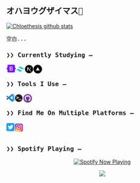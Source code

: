 <!--<img src="https://user-images.githubusercontent.com/73097560/115834477-dbab4500-a447-11eb-908a-139a6edaec5c.gif" width="100%" alt="Gif">-->


<h2 align="left">
  <samp>
    オハヨウグザイマス👋
  </samp>
</h2>

[![Chloethesis github stats](https://bad-apple-github-readme.vercel.app/api?show_bg=1&username=chloethesis&locale=en&show_icons=true&bg_color=ffffff&title_color=008082&text_color=223&icon_color=ff8ba7)](https://chloethesis.github.io/)



<p align="left">
  <samp>
    空白...
  </samp>
</p>

<h3 align="left">
  <samp>
  ❯❯ Currently Studying —
  </samp>
</h3>

<a title="Bootstrap" href="https://getbootstrap.com/">
  <img align="left" alt="tools" height="20px" src="/assets/bootstrap.png" />
</a>
<a title="Tailwind" href="https://tailwindcss.com/">
  <img align="left" alt="tools" height="23px" src="/assets/tailwind.png" />
</a>

<a title="NextJS" href="https://nextjs.org/">
  <img align="left" alt="logo" width="23px" height="23px" src="/assets/nextjs.png" />
</a>
<a title="Vercel" href="https://vercel.com/">
  <img align="left" alt="logo" width="23px" height="23px" src="/assets/vercel.png" />
</a>


<br>



<h3 align="left">
  <samp>
    ❯❯ Tools I Use —
  </samp>
</h3>

<a title="Visual Studio Code" href="https://code.visualstudio.com/">
  <img align="left" alt="tools" width="21px" src="/assets/vscode.png" />
</a>
<a title="Terminal" href="https://github.com/topics/terminal">
  <img align="left" alt="tools" width="23px" src="/assets/terminal.png" />
</a>

<a title="Github Desktop" href="https://desktop.github.com/">
  <img align="left" alt="tools" width="24px" src="/assets/githubdesktop.png" />
</a>


<br>
  

<h3 align="left">
  <samp>
    ❯❯ Find Me On Multiple Platforms —
  </samp>
</h3>

<a title="Twitter" href="#">
  <img align="left" alt="My Twitter" width="21px" src="/assets/twitter.png" />
</a>
<a title="Instagram" href="https://instagram.com/zuck">
  <img align="left" alt="Instagram" width="24px" src="/assets/instagram.png" />
</a>

<br><br>



<h3 align="left">
  <samp>
    ❯❯ Spotify Playing —
  </samp>
</h3>

<p align="center">
  <a href="#" target="_blank"><img src="https://now-playing-on-spotify.vercel.app/api/spotify" alt="Spotify Now Playing" width="350"/></a>
</p>

<p align="center">
  <img src="https://capsule-render.vercel.app/api?type=waving&color=gradient&height=60&section=footer"/>
</p>

<!--<img src="https://user-images.githubusercontent.com/73097560/115834477-dbab4500-a447-11eb-908a-139a6edaec5c.gif" width="100%" alt="Gif">-->

